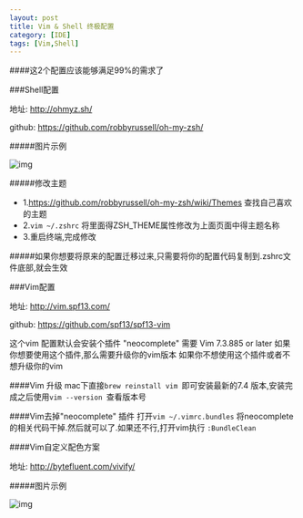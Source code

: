 ```yaml
---
layout: post
title: Vim & Shell 终极配置
category: [IDE]
tags: [Vim,Shell]
---
```


####这2个配置应该能够满足99%的需求了

###Shell配置

地址: <http://ohmyz.sh/>

github:  <https://github.com/robbyrussell/oh-my-zsh/>

#####图片示例

![img](http://woowen.qiniudn.com/shell.png)

#####修改主题

* 1.<https://github.com/robbyrussell/oh-my-zsh/wiki/Themes> 查找自己喜欢的主题
* 2.```vim ~/.zshrc``` 将里面得ZSH_THEME属性修改为上面页面中得主题名称
* 3.重启终端,完成修改

#####如果你想要将原来的配置迁移过来,只需要将你的配置代码复制到.zshrc文件底部,就会生效

###Vim配置

地址: <http://vim.spf13.com/>

github: <https://github.com/spf13/spf13-vim>

这个vim 配置默认会安装个插件 "neocomplete" 需要 Vim 7.3.885 or later
如果你想要使用这个插件,那么需要升级你的vim版本
如果你不想使用这个插件或者不想升级你的vim

####Vim 升级
mac下直接```brew reinstall vim ```即可安装最新的7.4 版本,安装完成之后使用```vim --version ```查看版本号

####Vim去掉"neocomplete" 插件
打开```vim ~/.vimrc.bundles``` 将neocomplete的相关代码干掉.然后就可以了.如果还不行,打开vim执行 ```:BundleClean```

####Vim自定义配色方案

地址: <http://bytefluent.com/vivify/>

#####图片示例

![img](http://woowen.qiniudn.com/vim.png)
